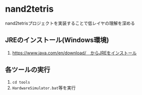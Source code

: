 # nand2tetris
nand2tetrisプロジェクトを実装することで低レイヤの理解を深める

## JREのインストール(Windows環境)
1. https://www.java.com/en/download/　からJREをインストール

## 各ツールの実行
1. `cd tools`
1. `HardwareSimulator.bat`等を実行